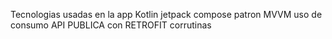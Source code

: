 Tecnologias usadas en la app 
Kotlin
jetpack compose
patron MVVM 
uso de consumo API PUBLICA con RETROFIT
corrutinas
